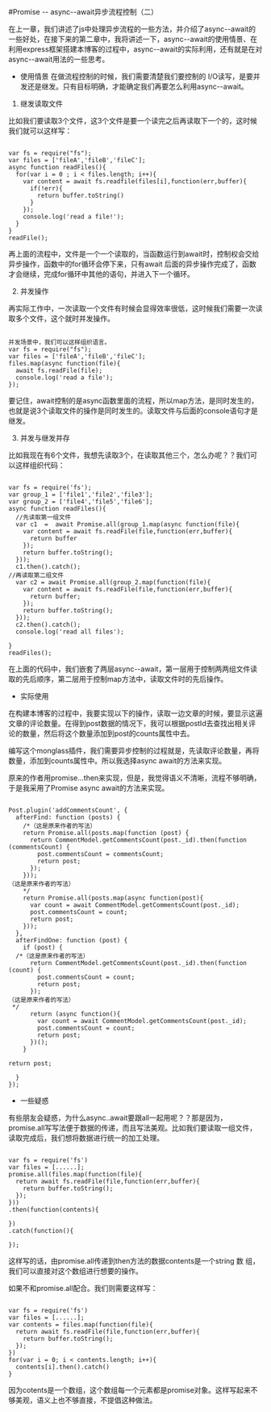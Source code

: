 #Promise -- async--await异步流程控制（二）

在上一章，我们讲述了js中处理异步流程的一些方法，并介绍了async--await的一些好处，在接下来的第二章中，我将讲述一下，async--await的使用情景、在利用express框架搭建本博客的过程中，async--await的实际利用，还有就是在对async--await用法的一些思考。

* 使用情景
在做流程控制的时候，我们需要清楚我们要控制的 I/O读写，是要并发还是继发。只有目标明确，才能确定我们再要怎么利用async--await。

1. 继发读取文件

比如我们要读取3个文件，这3个文件是要一个读完之后再读取下一个的，这时候我们就可以这样写：

```

var fs = require("fs");
var files = ['fileA','fileB','fileC'];
async function readFiles(){
  for(var i = 0 ; i < files.length; i++){
    var content = await fs.readfile(files[i],function(err,buffer){
      if(!err){
        return buffer.toString()
      }
    });
    console.log('read a file!');
  }
}
readFile();
```

再上面的流程中，文件是一个一个读取的，当函数运行到await时，控制权会交给异步操作，函数中的for循环会停下来，只有await 后面的异步操作完成了，函数才会继续，完成for循环中其他的语句，并进入下一个循环。

2. 并发操作

再实际工作中，一次读取一个文件有时候会显得效率很低，这时候我们需要一次读取多个文件，这个就时并发操作。

```

并发场景中，我们可以这样组织语言。
var fs = require("fs");
var files = ['fileA','fileB','fileC'];
files.map(async function(file){
  await fs.readFile(file);
  console.log('read a file');
});
```

要记住，await控制的是async函数里面的流程，所以map方法，是同时发生的，也就是说3个读取文件的操作是同时发生的。读取文件与后面的console语句才是继发。

3. 并发与继发并存

比如我现在有6个文件，我想先读取3个，在读取其他三个，怎么办呢？？我们可以这样组织代码：

```

var fs = require('fs');
var group_1 = ['file1','file2','file3'];
var group_2 = ['file4','file5','file6'];
async function readFiles(){
  //先读取第一组文件
  var c1  =  await Promise.all(group_1.map(async function(file){
    var content = await fs.readFile(file,function(err,buffer){
      return buffer
    });
    return buffer.toString();
  }));
  c1.then().catch();
//再读取第二组文件
  var c2 = await Promise.all(group_2.map(function(file){
    var content = await fs.readFile(file,function(err,buffer){
      return buffer;
    });
    return buffer.toString();
  }));
  c2.then().catch();
  console.log('read all files');

}
readFiles();
```

在上面的代码中，我们嵌套了两层async--await，第一层用于控制两两组文件读取的先后顺序，第二层用于控制map方法中，读取文件时的先后操作。

* 实际使用

在构建本博客的过程中，我要实现以下的操作，读取一边文章的时候，要显示这遍文章的评论数量。在得到post数据的情况下，我可以根据postId去查找出相关评论的数量，然后将这个数量添加到post的counts属性中去。

编写这个monglass插件，我们需要异步控制的过程就是，先读取评论数量，再将数量，添加到counts属性中。所以我选择async  await的方法来实现。

原来的作者用promise...then来实现，但是，我觉得语义不清晰，流程不够明确，于是我采用了Promise async await的方法来实现。

```

Post.plugin('addCommentsCount', {
  afterFind: function (posts) {
    /*（这是原来作者的写法）
    return Promise.all(posts.map(function (post) {
      return CommentModel.getCommentsCount(post._id).then(function 
(commentsCount) {
        post.commentsCount = commentsCount;
        return post;
      });
    }));
（这是原来作者的写法）
    */
    return Promise.all(posts.map(async function(post){
      var count = await CommentModel.getCommentsCount(post._id);
      post.commentsCount = count;
      return post;
    }));
  },
  afterFindOne: function (post) {
    if (post) {
  /*（这是原来作者的写法）
      return CommentModel.getCommentsCount(post._id).then(function 
(count) {
        post.commentsCount = count;
        return post;
      });
（这是原来作者的写法）
 */
      return (async function(){
        var count = await CommentModel.getCommentsCount(post._id);
        post.commentsCount = count;
        return post;
      })();
    }

return post;

  }
});
```

* 一些疑惑

有些朋友会疑惑，为什么async..await要跟all一起用呢？？那是因为，promise.all写写法便于数据的传递，而且写法美观。比如我们要读取一组文件，读取完成后，我们想将数据进行统一的加工处理。

```

var fs = require('fs')
var files = [......];
promise.all(files.map(function(file){
  return await fs.readFile(file,function(err,buffer){
    return buffer.toString();
  });
}))
.then(function(contents){

})
.catch(function(){

});
```

这样写的话，由promise.all传递到then方法的数据contents是一个string 数
组，我们可以直接对这个数组进行想要的操作。

如果不和promise.all配合。我们则需要这样写：

```

var fs = require('fs')
var files = [......];
var contents = files.map(function(file){
  return await fs.readFile(file,function(err,buffer){
    return buffer.toString();
  });
})
for(var i = 0; i < contents.length; i++){
  contents[i].then().catch()
}
```

因为cotents是一个数组，这个数组每一个元素都是promise对象。这样写起来不够美观，语义上也不够直接，不提倡这种做法。


